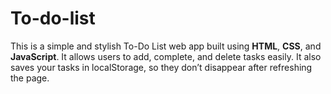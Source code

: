 # To-do-list
This is a simple and stylish To-Do List web app built using **HTML**, **CSS**, and **JavaScript**. It allows users to add, complete, and delete tasks easily. It also saves your tasks in localStorage, so they don’t disappear after refreshing the page.

